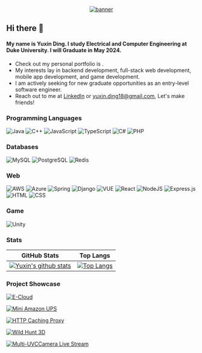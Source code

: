 <p align="center">
  <a href="https://navendu.me"><img src="https://pbs.twimg.com/profile_banners/1416121751843475456/1651700284/1500x500"(https://pbs.twimg.com/profile_banners/1416121751843475456/1651700284/1500x500) alt="banner" href=""></a>
  </br>
</p>

## Hi there 👋
#### My name is Yuxin Ding. I study Electrical and Computer Engineering at Duke University. I will Graduate in May 2024.

- Check out my personal portfolio is []().
- My interests lay in backend development, full-stack web development, mobile app development, and game development.
- I am actively seeking for new graduate opportunities as an entry-level software engineer.
- Reach out to me at [LinkedIn](https://www.linkedin.com/in/yuxin63/) or yuxin.ding18@gmail.com, Let's make friends!

### Programming Languages
![Java](https://img.shields.io/badge/java-%23ED8B00.svg?style=for-the-badge&logo=java&logoColor=white)
![C++](https://img.shields.io/badge/C%2B%2B-00599C?style=for-the-badge&logo=c%2B%2B&logoColor=white)
![JavaScript](https://img.shields.io/badge/javascript-%23323330.svg?style=for-the-badge&logo=javascript&logoColor=%23F7DF1E)
![TypeScript](https://img.shields.io/badge/typescript-%23007ACC.svg?style=for-the-badge&logo=typescript&logoColor=white)
![C#](https://img.shields.io/badge/C%23-239120?style=for-the-badge&logo=c-sharp&logoColor=white)
![PHP](	https://img.shields.io/badge/PHP-777BB4?style=for-the-badge&logo=php&logoColor=white)

### Databases
![MySQL](https://img.shields.io/badge/mysql-%2300f.svg?style=for-the-badge&logo=mysql&logoColor=white)
![PostgreSQL](	https://img.shields.io/badge/PostgreSQL-316192?style=for-the-badge&logo=postgresql&logoColor=white)
![Redis](https://img.shields.io/badge/redis-%23DD0031.svg?style=for-the-badge&logo=redis&logoColor=white)

### Web
![AWS](https://img.shields.io/badge/AWS-%23FF9900.svg?style=for-the-badge&logo=amazon-aws&logoColor=white)
![Azure](https://img.shields.io/badge/azure-%230072C6.svg?style=for-the-badge&logo=microsoftazure&logoColor=white)
![Spring](https://img.shields.io/badge/spring-%236DB33F.svg?style=for-the-badge&logo=spring&logoColor=white)
![Django](https://img.shields.io/badge/Django-092E20?style=for-the-badge&logo=django&logoColor=white)
![VUE](https://img.shields.io/badge/Vue.js-35495E?style=for-the-badge&logo=vue.js&logoColor=4FC08D)
![React](https://img.shields.io/badge/react-%2320232a.svg?style=for-the-badge&logo=react&logoColor=%2361DAFB)
![NodeJS](https://img.shields.io/badge/node.js-6DA55F?style=for-the-badge&logo=node.js&logoColor=white)
![Express.js](https://img.shields.io/badge/express.js-%23404d59.svg?style=for-the-badge&logo=express&logoColor=%2361DAFB)
![HTML](https://img.shields.io/badge/HTML-239120?style=for-the-badge&logo=html5&logoColor=white)
![CSS](https://img.shields.io/badge/CSS-239120?&style=for-the-badge&logo=css3&logoColor=white)

### Game
![Unity](https://img.shields.io/badge/Unity-100000?style=for-the-badge&logo=unity&logoColor=white)


### Stats

GitHub Stats               |  Top Langs
:-------------------------:|:-------------------------:
[![Yuxin's github stats](https://github-readme-stats.vercel.app/api?username=essieding&show_icon=true&theme=one_dark_pro)](https://github.com/essieding) |  [![Top Langs](https://github-readme-stats.vercel.app/api/top-langs/?username=essieding&layout=compact&theme=light)](https://github.com/anuraghazra/github-readme-stats)

### Project Showcase
[![E-Cloud](https://github-readme-stats.vercel.app/api/pin?username=essieding&repo=e-cloud&theme=radical)](https://github.com/EssieDing/e-cloud)

[![Mini Amazon UPS](https://github-readme-stats.vercel.app/api/pin?username=essieding&repo=Mini_Amazon_UPS&theme=radical)](https://github.com/EssieDing/Mini_Amazon_UPS)

[![HTTP Caching Proxy](https://github-readme-stats.vercel.app/api/pin?username=essieding&repo=HTTP-Caching-Proxy&theme=radical)](https://github.com/EssieDing/HTTP-Caching-Proxy)

[![Wild Hunt 3D](https://github-readme-stats.vercel.app/api/pin?username=essieding&repo=Wild_Hunt_3D&theme=radical)](https://github.com/EssieDing/Wild_Hunt_3D)

[![Multi-UVCCamera Live Stream](https://github-readme-stats.vercel.app/api/pin?username=essieding&repo=Android-Live-Stream&theme=radical)](https://github.com/EssieDing/Android-Live-Stream)
